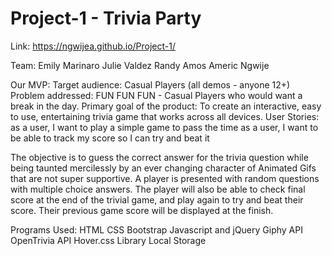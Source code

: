 # Project-1 - Trivia Party

Link: https://ngwijea.github.io/Project-1/

Team:
Emily Marinaro
Julie Valdez
Randy Amos
Americ Ngwije

Our MVP:
Target audience: Casual Players (all demos - anyone 12+)
Problem addressed: FUN FUN FUN - Casual Players who would want a break in the day.
Primary goal of the product:
To create an interactive, easy to use, entertaining trivia game that works across all devices.
User Stories:
as a user, I want to play a simple game to pass the time
as a user, I want to be able to track my score so I can try and beat it

The objective is to guess the correct answer for the trivia question while being taunted mercilessly by an ever changing character of Animated Gifs that are not super supportive.
A player is presented with random questions with multiple choice answers. The player will also be able to check final score at the end of the trivial game, and play again to try and beat their score. Their previous game score will be displayed at the finish.

Programs Used:
HTML
CSS
Bootstrap
Javascript and jQuery
Giphy API
OpenTrivia API
Hover.css Library
Local Storage
